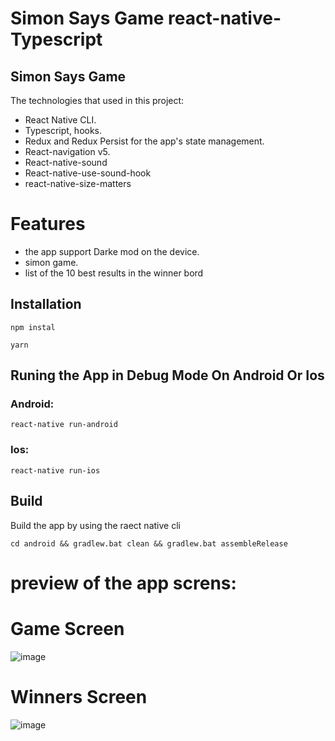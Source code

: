 # Simon Says Game react-native-Typescript 


## Simon Says Game 

The technologies that used in this project:

- React Native CLI.
- Typescript, hooks.
- Redux and Redux Persist for the app's state management.
- React-navigation v5.
- React-native-sound
- React-native-use-sound-hook
- react-native-size-matters

# Features

- the app support Darke mod on the device.
- simon game.
- list  of the 10 best results  in the winner bord


## Installation
```
npm instal

yarn

```
## Runing the App in Debug Mode On Android Or Ios

### Android: 
```
react-native run-android
```
### Ios:
```
react-native run-ios
```


## Build

Build the app by using the raect native cli

```
cd android && gradlew.bat clean && gradlew.bat assembleRelease
```

# preview of the app screns:


# Game Screen

![image](https://user-images.githubusercontent.com/71942613/155583732-3d7ea507-e8af-4abd-84ed-84fb0d732cb5.png)


# Winners Screen

![image](https://user-images.githubusercontent.com/71942613/155583656-09db2fc8-ff0c-4039-895d-6287be1c05c7.png)

